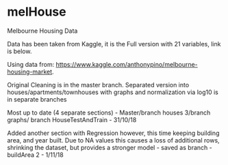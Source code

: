 # melHouse
Melbourne Housing Data

Data has been taken from Kaggle, it is the Full version with 21 variables, link is below.

Using data from: https://www.kaggle.com/anthonypino/melbourne-housing-market.  

Original Cleaning is in the master branch.
Separated version into houses/apartments/townhouses with graphs and normalization via log10 is in separate branches


Most up to date (4 separate sections) - Master/branch houses 3/branch graphs/ branch HouseTestAndTrain - 31/10/18

Added another section with Regression however, this time keeping building area, and year built. Due to NA values this causes a loss of additional rows, shrinking the dataset, but provides a stronger model - saved as branch - buildArea 2 - 1/11/18
